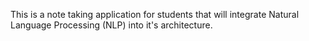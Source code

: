 This is a note taking application for students that will integrate Natural Language Processing (NLP) into it's architecture.
